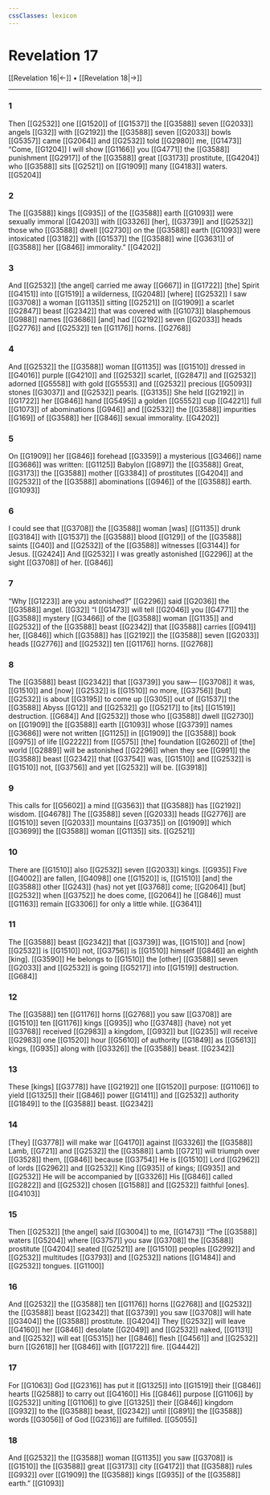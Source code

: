 ```yaml
---
cssClasses: lexicon
---
```


# Revelation 17

[[Revelation 16|←]] • [[Revelation 18|→]]

---

### 1
Then [[G2532]] one [[G1520]] of [[G1537]] the [[G3588]] seven [[G2033]] angels [[G32]] with [[G2192]] the [[G3588]] seven [[G2033]] bowls [[G5357]] came [[G2064]] and [[G2532]] told [[G2980]] me, [[G1473]] “Come, [[G1204]] I will show [[G1166]] you [[G4771]] the [[G3588]] punishment [[G2917]] of the [[G3588]] great [[G3173]] prostitute, [[G4204]] who [[G3588]] sits [[G2521]] on [[G1909]] many [[G4183]] waters. [[G5204]]

### 2
The [[G3588]] kings [[G935]] of the [[G3588]] earth [[G1093]] were sexually immoral [[G4203]] with [[G3326]] [her], [[G3739]] and [[G2532]] those who [[G3588]] dwell [[G2730]] on the [[G3588]] earth [[G1093]] were intoxicated [[G3182]] with [[G1537]] the [[G3588]] wine [[G3631]] of [[G3588]] her [[G846]] immorality.” [[G4202]]

### 3
And [[G2532]] [the angel] carried me away [[G667]] in [[G1722]] [the] Spirit [[G4151]] into [[G1519]] a wilderness, [[G2048]] [where] [[G2532]] I saw [[G3708]] a woman [[G1135]] sitting [[G2521]] on [[G1909]] a scarlet [[G2847]] beast [[G2342]] that was covered with [[G1073]] blasphemous [[G988]] names [[G3686]] [and] had [[G2192]] seven [[G2033]] heads [[G2776]] and [[G2532]] ten [[G1176]] horns. [[G2768]]

### 4
And [[G2532]] the [[G3588]] woman [[G1135]] was [[G1510]] dressed in [[G4016]] purple [[G4210]] and [[G2532]] scarlet, [[G2847]] and [[G2532]] adorned [[G5558]] with gold [[G5553]] and [[G2532]] precious [[G5093]] stones [[G3037]] and [[G2532]] pearls. [[G3135]] She held [[G2192]] in [[G1722]] her [[G846]] hand [[G5495]] a golden [[G5552]] cup [[G4221]] full [[G1073]] of abominations [[G946]] and [[G2532]] the [[G3588]] impurities [[G169]] of [[G3588]] her [[G846]] sexual immorality. [[G4202]]

### 5
On [[G1909]] her [[G846]] forehead [[G3359]] a mysterious [[G3466]] name [[G3686]] was written: [[G1125]] Babylon [[G897]] the [[G3588]] Great, [[G3173]] the [[G3588]] mother [[G3384]] of prostitutes [[G4204]] and [[G2532]] of the [[G3588]] abominations [[G946]] of the [[G3588]] earth. [[G1093]]

### 6
I could see that [[G3708]] the [[G3588]] woman [was] [[G1135]] drunk [[G3184]] with [[G1537]] the [[G3588]] blood [[G129]] of the [[G3588]] saints [[G40]] and [[G2532]] of the [[G3588]] witnesses [[G3144]] for Jesus. [[G2424]] And [[G2532]] I was greatly astonished [[G2296]] at the sight [[G3708]] of her. [[G846]]

### 7
“Why [[G1223]] are you astonished?” [[G2296]] said [[G2036]] the [[G3588]] angel. [[G32]] “I [[G1473]] will tell [[G2046]] you [[G4771]] the [[G3588]] mystery [[G3466]] of the [[G3588]] woman [[G1135]] and [[G2532]] of the [[G3588]] beast [[G2342]] that [[G3588]] carries [[G941]] her, [[G846]] which [[G3588]] has [[G2192]] the [[G3588]] seven [[G2033]] heads [[G2776]] and [[G2532]] ten [[G1176]] horns. [[G2768]]

### 8
The [[G3588]] beast [[G2342]] that [[G3739]] you saw— [[G3708]] it was, [[G1510]] and [now] [[G2532]] is [[G1510]] no more, [[G3756]] [but] [[G2532]] is about [[G3195]] to come up [[G305]] out of [[G1537]] the [[G3588]] Abyss [[G12]] and [[G2532]] go [[G5217]] to [its] [[G1519]] destruction. [[G684]] And [[G2532]] those who [[G3588]] dwell [[G2730]] on [[G1909]] the [[G3588]] earth [[G1093]] whose [[G3739]] names [[G3686]] were not written [[G1125]] in [[G1909]] the [[G3588]] book [[G975]] of life [[G2222]] from [[G575]] [the] foundation [[G2602]] of [the] world [[G2889]] will be astonished [[G2296]] when they see [[G991]] the [[G3588]] beast [[G2342]] that [[G3754]] was, [[G1510]] and [[G2532]] is [[G1510]] not, [[G3756]] and yet [[G2532]] will be. [[G3918]]

### 9
This calls for [[G5602]] a mind [[G3563]] that [[G3588]] has [[G2192]] wisdom. [[G4678]] The [[G3588]] seven [[G2033]] heads [[G2776]] are [[G1510]] seven [[G2033]] mountains [[G3735]] on [[G1909]] which [[G3699]] the [[G3588]] woman [[G1135]] sits. [[G2521]]

### 10
There are [[G1510]] also [[G2532]] seven [[G2033]] kings. [[G935]] Five [[G4002]] are fallen, [[G4098]] one [[G1520]] is, [[G1510]] [and] the [[G3588]] other [[G243]] {has} not yet [[G3768]] come; [[G2064]] [but] [[G2532]] when [[G3752]] he does come, [[G2064]] he [[G846]] must [[G1163]] remain [[G3306]] for only a little while. [[G3641]]

### 11
The [[G3588]] beast [[G2342]] that [[G3739]] was, [[G1510]] and [now] [[G2532]] is [[G1510]] not, [[G3756]] is [[G1510]] himself [[G846]] an eighth [king]. [[G3590]] He belongs to [[G1510]] the [other] [[G3588]] seven [[G2033]] and [[G2532]] is going [[G5217]] into [[G1519]] destruction. [[G684]]

### 12
The [[G3588]] ten [[G1176]] horns [[G2768]] you saw [[G3708]] are [[G1510]] ten [[G1176]] kings [[G935]] who [[G3748]] {have} not yet [[G3768]] received [[G2983]] a kingdom, [[G932]] but [[G235]] will receive [[G2983]] one [[G1520]] hour [[G5610]] of authority [[G1849]] as [[G5613]] kings, [[G935]] along with [[G3326]] the [[G3588]] beast. [[G2342]]

### 13
These [kings] [[G3778]] have [[G2192]] one [[G1520]] purpose: [[G1106]] to yield [[G1325]] their [[G846]] power [[G1411]] and [[G2532]] authority [[G1849]] to the [[G3588]] beast. [[G2342]]

### 14
[They] [[G3778]] will make war [[G4170]] against [[G3326]] the [[G3588]] Lamb, [[G721]] and [[G2532]] the [[G3588]] Lamb [[G721]] will triumph over [[G3528]] them, [[G846]] because [[G3754]] He is [[G1510]] Lord [[G2962]] of lords [[G2962]] and [[G2532]] King [[G935]] of kings; [[G935]] and [[G2532]] He will be accompanied by [[G3326]] His [[G846]] called [[G2822]] and [[G2532]] chosen [[G1588]] and [[G2532]] faithful [ones]. [[G4103]]

### 15
Then [[G2532]] [the angel] said [[G3004]] to me, [[G1473]] “The [[G3588]] waters [[G5204]] where [[G3757]] you saw [[G3708]] the [[G3588]] prostitute [[G4204]] seated [[G2521]] are [[G1510]] peoples [[G2992]] and [[G2532]] multitudes [[G3793]] and [[G2532]] nations [[G1484]] and [[G2532]] tongues. [[G1100]]

### 16
And [[G2532]] the [[G3588]] ten [[G1176]] horns [[G2768]] and [[G2532]] the [[G3588]] beast [[G2342]] that [[G3739]] you saw [[G3708]] will hate [[G3404]] the [[G3588]] prostitute. [[G4204]] They [[G2532]] will leave [[G4160]] her [[G846]] desolate [[G2049]] and [[G2532]] naked, [[G1131]] and [[G2532]] will eat [[G5315]] her [[G846]] flesh [[G4561]] and [[G2532]] burn [[G2618]] her [[G846]] with [[G1722]] fire. [[G4442]]

### 17
For [[G1063]] God [[G2316]] has put it [[G1325]] into [[G1519]] their [[G846]] hearts [[G2588]] to carry out [[G4160]] His [[G846]] purpose [[G1106]] by [[G2532]] uniting [[G1106]] to give [[G1325]] their [[G846]] kingdom [[G932]] to the [[G3588]] beast, [[G2342]] until [[G891]] the [[G3588]] words [[G3056]] of God [[G2316]] are fulfilled. [[G5055]]

### 18
And [[G2532]] the [[G3588]] woman [[G1135]] you saw [[G3708]] is [[G1510]] the [[G3588]] great [[G3173]] city [[G4172]] that [[G3588]] rules [[G932]] over [[G1909]] the [[G3588]] kings [[G935]] of the [[G3588]] earth.” [[G1093]]

